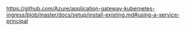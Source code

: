 

https://github.com/Azure/application-gateway-kubernetes-ingress/blob/master/docs/setup/install-existing.md#using-a-service-principal